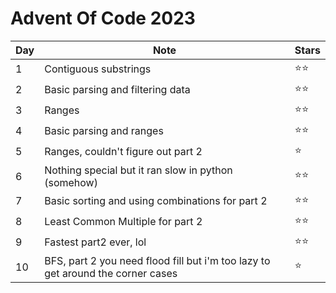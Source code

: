 # Advent Of Code 2023

| Day | Note                                                                            | Stars        |
| --- | ------------------------------------------------------------------------------- | ------------ |
| 1   | Contiguous substrings                                                           | :star::star: |
| 2   | Basic parsing and filtering data                                                | :star::star: |
| 3   | Ranges                                                                          | :star::star: |
| 4   | Basic parsing and ranges                                                        | :star::star: |
| 5   | Ranges, couldn't figure out part 2                                              | :star:       |
| 6   | Nothing special but it ran slow in python (somehow)                             | :star::star: |
| 7   | Basic sorting and using combinations for part 2                                 | :star::star: |
| 8   | Least Common Multiple for part 2                                                | :star::star: |
| 9   | Fastest part2 ever, lol                                                         | :star::star: |
| 10  | BFS, part 2 you need flood fill but i'm too lazy to get around the corner cases | :star:       |
